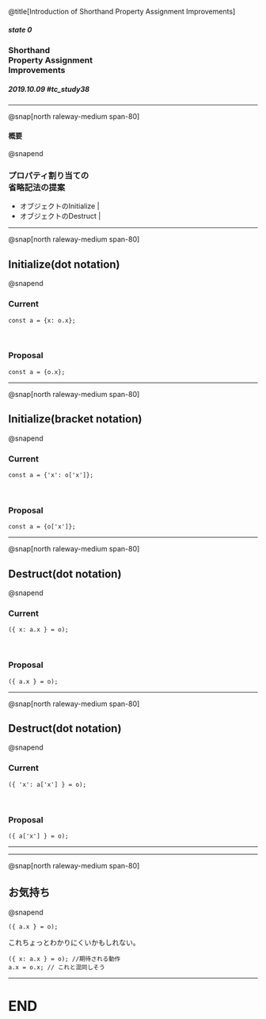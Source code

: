 @title[Introduction of Shorthand Property Assignment Improvements]

##### state 0
### Shorthand<br/>Property Assignment<br/>Improvements
##### 2019.10.09 \#tc_study38

---
@snap[north raleway-medium span-80]
#### 概要
@snapend

### プロパティ割り当ての<br/>省略記法の提案
 - オブジェクトのInitialize |
 - オブジェクトのDestruct | 

---
@snap[north raleway-medium span-80]
## Initialize(dot notation)
@snapend

### Current
```text
const a = {x: o.x};
```

<br/>

### Proposal
```text
const a = {o.x};
```

---
@snap[north raleway-medium span-80]
## Initialize(bracket notation)
@snapend

### Current
```text
const a = {'x': o['x']};
```

<br/>

### Proposal
```text
const a = {o['x']};
```

---
@snap[north raleway-medium span-80]
## Destruct(dot notation)
@snapend

### Current
```text
({ x: a.x } = o);
```

<br/>

### Proposal
```text
({ a.x } = o);
```

---
@snap[north raleway-medium span-80]
## Destruct(dot notation)
@snapend

### Current
```text
({ 'x': a['x'] } = o);
```

<br/>

### Proposal
```text
({ a['x'] } = o);
```

---

---
@snap[north raleway-medium span-80]
## お気持ち
@snapend
```text
({ a.x } = o);
```

これちょっとわかりにくいかもしれない。

```text
({ x: a.x } = o); //期待される動作
a.x = o.x; // これと混同しそう
```

---
# END
